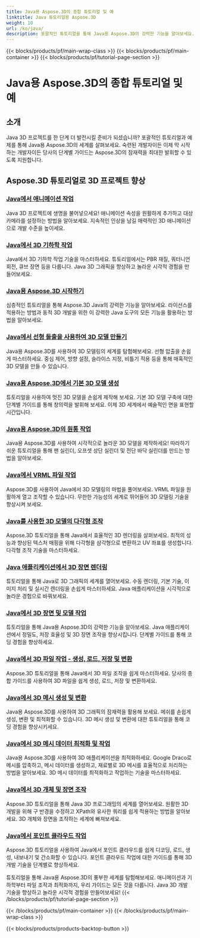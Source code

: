 ```yaml
---
title: Java용 Aspose.3D의 종합 튜토리얼 및 예
linktitle: Java 튜토리얼용 Aspose.3D
weight: 10
url: /ko/java/
description: 포괄적인 튜토리얼을 통해 Java용 Aspose.3D의 강력한 기능을 알아보세요. 애니메이션, 기하학, 라이센스 등에 대한 튜토리얼을 통해 Java 3D 프로젝트를 향상시키세요!
---
```


{{< blocks/products/pf/main-wrap-class >}}
{{< blocks/products/pf/main-container >}}
{{< blocks/products/pf/tutorial-page-section >}}

# Java용 Aspose.3D의 종합 튜토리얼 및 예

## 소개

Java 3D 프로젝트를 한 단계 더 발전시킬 준비가 되셨습니까? 포괄적인 튜토리얼과 예제를 통해 Java용 Aspose.3D의 세계를 살펴보세요. 숙련된 개발자이든 이제 막 시작하는 개발자이든 당사의 단계별 가이드는 Aspose.3D의 잠재력을 최대한 발휘할 수 있도록 지원합니다.

## Aspose.3D 튜토리얼로 3D 프로젝트 향상

### [Java에서 애니메이션 작업](./animations/)

Java 3D 프로젝트에 생명을 불어넣으세요! 애니메이션 속성을 원활하게 추가하고 대상 카메라를 설정하는 방법을 알아보세요. 지속적인 인상을 남길 매력적인 3D 애니메이션으로 개발 수준을 높이세요.

### [Java에서 3D 기하학 작업](./geometry/)

Java에서 3D 기하학 작업 기술을 마스터하세요. 튜토리얼에서는 PBR 재질, 쿼터니언 회전, 큐브 장면 등을 다룹니다. Java 3D 그래픽을 향상하고 놀라운 시각적 경험을 만들어보세요.

### [Java용 Aspose.3D 시작하기](./licensing/)

심층적인 튜토리얼을 통해 Aspose.3D Java의 강력한 기능을 알아보세요. 라이선스를 적용하는 방법과 동적 3D 개발을 위한 이 강력한 Java 도구의 모든 기능을 활용하는 방법을 알아보세요.

### [Java에서 선형 돌출을 사용하여 3D 모델 만들기](./linear-extrusion/)

Java용 Aspose.3D를 사용하여 3D 모델링의 세계를 탐험해보세요. 선형 압출을 손쉽게 마스터하세요. 중심 제어, 방향 설정, 슬라이스 지정, 비틀기 적용 등을 통해 매혹적인 3D 모델을 만들 수 있습니다.

### [Java용 Aspose.3D에서 기본 3D 모델 생성](./primitive-3d-models/)

튜토리얼을 사용하여 멋진 3D 모델을 손쉽게 제작해 보세요. 기본 3D 모델 구축에 대한 단계별 가이드를 통해 창의력을 발휘해 보세요. 이제 3D 세계에서 예술적인 면을 표현할 시간입니다.

### [Java용 Aspose.3D의 원통 작업](./cylinders/)

Java용 Aspose.3D를 사용하여 시각적으로 놀라운 3D 모델을 제작하세요! 따라하기 쉬운 튜토리얼을 통해 팬 실린더, 오프셋 상단 실린더 및 전단 바닥 실린더를 만드는 방법을 알아보세요.

### [Java에서 VRML 파일 작업](./vrml-files/)

Aspose.3D를 사용하여 Java에서 3D 모델링의 마법을 풀어보세요. VRML 파일을 원활하게 열고 조작할 수 있습니다. 무한한 가능성의 세계로 뛰어들어 3D 모델링 기술을 향상시켜 보세요.

### [Java를 사용한 3D 모델의 다각형 조작](./polygon/)

Aspose.3D 튜토리얼을 통해 Java에서 효율적인 3D 렌더링을 살펴보세요. 최적의 성능과 향상된 텍스처 매핑을 위해 다각형을 삼각형으로 변환하고 UV 좌표를 생성합니다. 다각형 조작 기술을 마스터하세요.

### [Java 애플리케이션에서 3D 장면 렌더링](./rendering-3d-scenes/)

튜토리얼을 통해 Java로 3D 그래픽의 세계를 열어보세요. 수동 렌더링, 기본 기술, 이미지 처리 및 실시간 렌더링을 손쉽게 마스터하세요. Java 애플리케이션을 시각적으로 놀라운 경험으로 바꿔보세요.

### [Java에서 3D 장면 및 모델 작업](./3d-scenes-and-models/)

튜토리얼을 통해 Java용 Aspose.3D의 강력한 기능을 알아보세요. Java 애플리케이션에서 정밀도, 저장 효율성 및 3D 장면 조작을 향상시킵니다. 단계별 가이드를 통해 코딩 경험을 향상하세요.

### [Java에서 3D 파일 작업 - 생성, 로드, 저장 및 변환](./load-and-save/)

Aspose.3D 튜토리얼을 통해 Java에서 3D 파일 조작을 쉽게 마스터하세요. 당사의 종합 가이드를 사용하여 3D 파일을 쉽게 생성, 로드, 저장 및 변환하세요.

### [Java에서 3D 메시 생성 및 변환](./transforming-3d-meshes/)

Java용 Aspose.3D를 사용하여 3D 그래픽의 잠재력을 활용해 보세요. 메쉬를 손쉽게 생성, 변환 및 최적화할 수 있습니다. 3D 메시 생성 및 변환에 대한 튜토리얼을 통해 코딩 경험을 향상시키세요.

### [Java에서 3D 메시 데이터 최적화 및 작업](./3d-mesh-data/)

Java용 Aspose.3D를 사용하여 3D 애플리케이션을 최적화하세요. Google Draco로 메시를 압축하고, 메시 데이터를 생성하고, 재료별로 3D 메시를 효율적으로 처리하는 방법을 알아보세요. 3D 메시 데이터를 최적화하고 작업하는 기술을 마스터하세요.

### [Java에서 3D 개체 및 장면 조작](./3d-objects-and-scenes/)

Aspose.3D 튜토리얼을 통해 Java 3D 프로그래밍의 세계를 열어보세요. 원활한 3D 개발을 위해 구 반경을 수정하고 XPath와 유사한 쿼리를 쉽게 적용하는 방법을 알아보세요. 3D 개체와 장면을 조작하는 세계에 빠져보세요.

### [Java에서 포인트 클라우드 작업](./point-clouds/)

Aspose.3D 튜토리얼을 사용하여 Java에서 포인트 클라우드를 쉽게 디코딩, 로드, 생성, 내보내기 및 간소화할 수 있습니다. 포인트 클라우드 작업에 대한 가이드를 통해 3D 개발 기술을 단계별로 향상하세요.

튜토리얼을 통해 Java용 Aspose.3D의 풍부한 세계를 탐험해보세요. 애니메이션과 기하학부터 파일 조작과 최적화까지, 우리 가이드는 모든 것을 다룹니다. Java 3D 개발 기술을 향상하고 놀라운 시각적 경험을 만들어보세요!
{{< /blocks/products/pf/tutorial-page-section >}}

{{< /blocks/products/pf/main-container >}}
{{< /blocks/products/pf/main-wrap-class >}}

{{< blocks/products/products-backtop-button >}}
